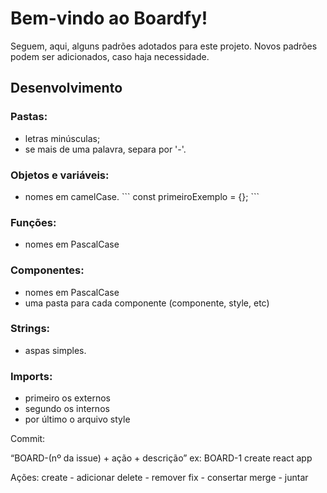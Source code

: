 # Bem-vindo ao Boardfy!

Seguem, aqui, alguns padrões adotados para este projeto.
Novos padrões podem ser adicionados, caso haja necessidade.


## Desenvolvimento

### Pastas:
<ul>
  <li>letras minúsculas;</li>
  <li>se mais de uma palavra, separa por '-'.</li>
</ul>


### Objetos e variáveis:
<ul>
  <li>
    nomes em camelCase.
    ```
    const primeiroExemplo = {};
    ```
  </li>
</ul>


### Funções:
<ul>
  <li>nomes em PascalCase</li>
</ul>


### Componentes:
<ul>
  <li>nomes em PascalCase</li>
  <li>uma pasta para cada componente (componente, style, etc)</li>
</ul>


### Strings:
<ul>
  <li>aspas simples.</li>
</ul>


### Imports:
<ul>
  <li>primeiro os externos</li>
  <li>segundo os internos</li>
  <li>por último o arquivo style</li>
</ul>


Commit:

“BOARD-(nº da issue) + ação + descrição”
ex: BOARD-1 create react app

Ações:
create - adicionar
delete - remover
fix - consertar
merge - juntar
